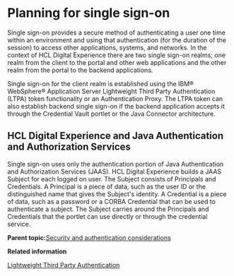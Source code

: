 # Planning for single sign-on 

Single sign-on provides a secure method of authenticating a user one time within an environment and using that authentication \(for the duration of the session\) to access other applications, systems, and networks. In the context of HCL Digital Experience there are two single sign-on realms; one realm from the client to the portal and other web applications and the other realm from the portal to the backend applications.

Single sign-on for the client realm is established using the IBM® WebSphere® Application Server Lightweight Third Party Authentication \(LTPA\) token functionality or an Authentication Proxy. The LTPA token can also establish backend single sign-on if the backend application accepts it through the Credential Vault portlet or the Java Connector architecture.

## HCL Digital Experience and Java Authentication and Authorization Services

Single sign-on uses only the authentication portion of Java Authentication and Authorization Services \(JAAS\). HCL Digital Experience builds a JAAS Subject for each logged on user. The Subject consists of Principals and Credentials. A Principal is a piece of data, such as the user ID or the distinguished name that gives the Subject's identity. A Credential is a piece of data, such as a password or a CORBA Credential that can be used to authenticate a subject. The Subject carries around the Principals and Credentials that the portlet can use directly or through the credential service.

**Parent topic:**[Security and authentication considerations ](../plan/plan_secauth.md)

**Related information**  


[Lightweight Third Party Authentication](https://www.ibm.com/docs/en/SSEQTP_8.5.5/com.ibm.websphere.base.doc/ae/csec_ltpa.html)

